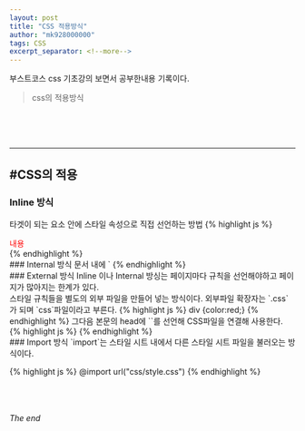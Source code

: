 ```yaml
---
layout: post
title: "CSS 적용방식"
author: "mk928000000"
tags: CSS
excerpt_separator: <!--more-->
---
```



부스트코스 css 기초강의 보면서 공부한내용 기록이다.
> css의 적용방식


<!--more-->
<br><br><br>
<hr>

## #CSS의 적용
### Inline 방식
타겟이 되는 요소 안에 스타일 속성으로 직접 선언하는 방법
{% highlight js %}
 <div style="color:red;">내용 </div>
{% endhighlight %}

<br>
### Internal 방식
문서 내에 `<style>`을 이용하는 방법
{% highlight js %}
 <style> div{color:red;} </style>
{% endhighlight %}

<br>
### External 방식
Inline 이나 Internal 방싱는 페이지마다 규칙을 선언해야하고 페이지가 많아지는 한계가 있다. <br>
스타일 규칙들을 별도의 외부 파일을 만들어 넣는 방식이다. 외부파일 확장자는 `.css` 가 되며 `css`파일이라고 부른다.
{% highlight js %}
    div {color:red;}
{% endhighlight %}
그다음 본문의 head에 `<link>`를 선언해 CSS파일을 연결해 사용한다.
{% highlight js %}
 <link rel="stylesheet" href="css/style.css">
{% endhighlight %}

<br>
### Import 방식
`import`는 스타일 시트 내에서 다른 스타일 시트 파일을 불러오는 방식이다.

{% highlight js %}
 @import url("css/style.css")
{% endhighlight %}

<br><br><br>
_The end_

